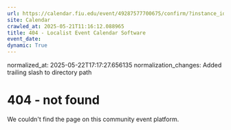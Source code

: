 ```yaml
---
url: https://calendar.fiu.edu/event/49287577700675/confirm/?instance_id=49287577701700&return=https%3A%2F%2Fcalendar.fiu.edu%2Fmarc
site: Calendar
crawled_at: 2025-05-21T11:16:12.088965
title: 404 - Localist Event Calendar Software
event_date: 
dynamic: True
---
```

normalized_at: 2025-05-22T17:17:27.656135
normalization_changes: Added trailing slash to directory path

# 404 - not found
We couldn't find the page on this community event platform.
